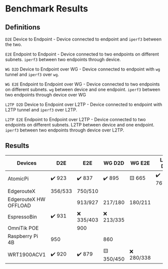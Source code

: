 # Benchmark Results

## Definitions
`D2E` Device to Endpoint - Device connected to endpoint and `iperf3` between the two.

`E2E` Endpoint to Endpoint - Device connected to two endpoints on different subnets. `iperf3` between two endpoints through device.

`WG D2D` Device to Endpoint over WG - Device connected to endpoint with `wg` tunnel and `iperf3` over `wg`.

`WG E2E`  Endpoint to Endpoint over WG - Device connected to two endpoints on different subnets. `wg` between device and one endpoint. `iperf3` between two endpoints through device over WG

`L2TP D2D` Device to Endpoint over L2TP - Device connected to endpoint with L2TP tunnel and `iperf3` over L2TP.

`L2TP E2E`  Endpoint to Endpoint over L2TP - Device connected to two endpoints on different subnets. L2TP between device and one endpoint. `iperf3` between two endpoints through device over L2TP.


## Results

|Devices          | D2E     |  E2E    | WG D2D| WG E2E   | L2TP D2D| L2TP E2E   |
|-----------------|---------|---------|-------|----------|---------|------------|
|AtomicPi         | :heavy_check_mark: 923 | :heavy_check_mark: 837| :heavy_check_mark: 895| :yellow_square:  665 | :heavy_check_mark: 767/863 | :heavy_check_mark: 798/705 |
|EdgerouteX       | 356/533| 750/510 | | | | |
|EdgerouteX HW OFFLOAD|  | 913/927 | 217/180 | 180/211  | | |
|EspressoBin      | :heavy_check_mark: 931 | :x: 335/403 | :x: 213/335 | | |
|OmniTik POE      | | 900 | | | | |
|Raspberry Pi 4B  | 950 | | 860 | | | | 
|WRT1900ACV1      |  :heavy_check_mark: 920 | :heavy_check_mark: 879 | :yellow_square:  350/450 | :x: 280/338 |  |  |

